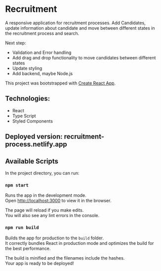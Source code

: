 # Recruitment
A responsive application for recruitment processes.
Add Candidates, update information about candidate and move between different states in the recruitment process and search.

Next step:
* Validation and Error handling 
* Add drag and drop functionality to move candidates between different states
* Update styling
* Add backend, maybe Node.js

This project was bootstrapped with [Create React App](https://github.com/facebook/create-react-app).

## Technologies:
* React
* Type Script
* Styled Components

## Deployed version: recruitment-process.netlify.app

## Available Scripts

In the project directory, you can run:

### `npm start`

Runs the app in the development mode.\
Open [http://localhost:3000](http://localhost:3000) to view it in the browser.

The page will reload if you make edits.\
You will also see any lint errors in the console.

### `npm run build`

Builds the app for production to the `build` folder.\
It correctly bundles React in production mode and optimizes the build for the best performance.

The build is minified and the filenames include the hashes.\
Your app is ready to be deployed!
